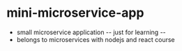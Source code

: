 # mini-microservice-app
 - small microservice application -- just for learning --
 - belongs to microservices with nodejs and react course 
 
